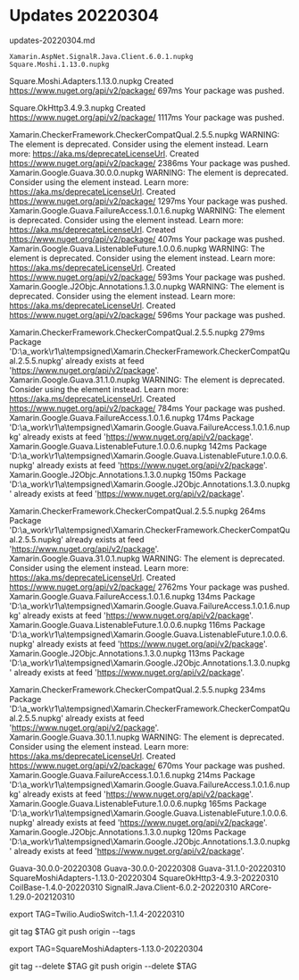 # Updates 20220304

updates-20220304.md

```
Xamarin.AspNet.SignalR.Java.Client.6.0.1.nupkg 
Square.Moshi.1.13.0.nupkg
```

Square.Moshi.Adapters.1.13.0.nupkg
  Created https://www.nuget.org/api/v2/package/ 697ms
Your package was pushed.

Square.OkHttp3.4.9.3.nupkg
  Created https://www.nuget.org/api/v2/package/ 1117ms
Your package was pushed.


Xamarin.CheckerFramework.CheckerCompatQual.2.5.5.nupkg
WARNING: The <licenseUrl> element is deprecated. Consider using the <license> element instead. Learn more: https://aka.ms/deprecateLicenseUrl.
  Created https://www.nuget.org/api/v2/package/ 2386ms
Your package was pushed.
Xamarin.Google.Guava.30.0.0.nupkg
WARNING: The <licenseUrl> element is deprecated. Consider using the <license> element instead. Learn more: https://aka.ms/deprecateLicenseUrl.
  Created https://www.nuget.org/api/v2/package/ 1297ms
Your package was pushed.
Xamarin.Google.Guava.FailureAccess.1.0.1.6.nupkg
WARNING: The <licenseUrl> element is deprecated. Consider using the <license> element instead. Learn more: https://aka.ms/deprecateLicenseUrl.
  Created https://www.nuget.org/api/v2/package/ 407ms
Your package was pushed.
Xamarin.Google.Guava.ListenableFuture.1.0.0.6.nupkg
WARNING: The <licenseUrl> element is deprecated. Consider using the <license> element instead. Learn more: https://aka.ms/deprecateLicenseUrl.
  Created https://www.nuget.org/api/v2/package/ 593ms
Your package was pushed.
Xamarin.Google.J2Objc.Annotations.1.3.0.nupkg
WARNING: The <licenseUrl> element is deprecated. Consider using the <license> element instead. Learn more: https://aka.ms/deprecateLicenseUrl.
  Created https://www.nuget.org/api/v2/package/ 596ms
Your package was pushed.



Xamarin.CheckerFramework.CheckerCompatQual.2.5.5.nupkg
279ms
Package 'D:\a\_work\r1\a\tempsigned\Xamarin.CheckerFramework.CheckerCompatQual.2.5.5.nupkg' already exists at feed 'https://www.nuget.org/api/v2/package'.
Xamarin.Google.Guava.31.1.0.nupkg
WARNING: The <licenseUrl> element is deprecated. Consider using the <license> element instead. Learn more: https://aka.ms/deprecateLicenseUrl.
  Created https://www.nuget.org/api/v2/package/ 784ms
Your package was pushed.
Xamarin.Google.Guava.FailureAccess.1.0.1.6.nupkg
174ms
Package 'D:\a\_work\r1\a\tempsigned\Xamarin.Google.Guava.FailureAccess.1.0.1.6.nupkg' already exists at feed 'https://www.nuget.org/api/v2/package'.
Xamarin.Google.Guava.ListenableFuture.1.0.0.6.nupkg
142ms
Package 'D:\a\_work\r1\a\tempsigned\Xamarin.Google.Guava.ListenableFuture.1.0.0.6.nupkg' already exists at feed 'https://www.nuget.org/api/v2/package'.
Xamarin.Google.J2Objc.Annotations.1.3.0.nupkg
150ms
Package 'D:\a\_work\r1\a\tempsigned\Xamarin.Google.J2Objc.Annotations.1.3.0.nupkg' already exists at feed 'https://www.nuget.org/api/v2/package'.

Xamarin.CheckerFramework.CheckerCompatQual.2.5.5.nupkg
264ms
Package 'D:\a\_work\r1\a\tempsigned\Xamarin.CheckerFramework.CheckerCompatQual.2.5.5.nupkg' already exists at feed 'https://www.nuget.org/api/v2/package'.
Xamarin.Google.Guava.31.0.1.nupkg
WARNING: The <licenseUrl> element is deprecated. Consider using the <license> element instead. Learn more: https://aka.ms/deprecateLicenseUrl.
  Created https://www.nuget.org/api/v2/package/ 2762ms
Your package was pushed.
Xamarin.Google.Guava.FailureAccess.1.0.1.6.nupkg
134ms
Package 'D:\a\_work\r1\a\tempsigned\Xamarin.Google.Guava.FailureAccess.1.0.1.6.nupkg' already exists at feed 'https://www.nuget.org/api/v2/package'.
Xamarin.Google.Guava.ListenableFuture.1.0.0.6.nupkg
116ms
Package 'D:\a\_work\r1\a\tempsigned\Xamarin.Google.Guava.ListenableFuture.1.0.0.6.nupkg' already exists at feed 'https://www.nuget.org/api/v2/package'.
Xamarin.Google.J2Objc.Annotations.1.3.0.nupkg
113ms
Package 'D:\a\_work\r1\a\tempsigned\Xamarin.Google.J2Objc.Annotations.1.3.0.nupkg' already exists at feed 'https://www.nuget.org/api/v2/package'.

Xamarin.CheckerFramework.CheckerCompatQual.2.5.5.nupkg
234ms
Package 'D:\a\_work\r1\a\tempsigned\Xamarin.CheckerFramework.CheckerCompatQual.2.5.5.nupkg' already exists at feed 'https://www.nuget.org/api/v2/package'.
Xamarin.Google.Guava.30.1.1.nupkg
WARNING: The <licenseUrl> element is deprecated. Consider using the <license> element instead. Learn more: https://aka.ms/deprecateLicenseUrl.
  Created https://www.nuget.org/api/v2/package/ 670ms
Your package was pushed.
Xamarin.Google.Guava.FailureAccess.1.0.1.6.nupkg
214ms
Package 'D:\a\_work\r1\a\tempsigned\Xamarin.Google.Guava.FailureAccess.1.0.1.6.nupkg' already exists at feed 'https://www.nuget.org/api/v2/package'.
Xamarin.Google.Guava.ListenableFuture.1.0.0.6.nupkg
165ms
Package 'D:\a\_work\r1\a\tempsigned\Xamarin.Google.Guava.ListenableFuture.1.0.0.6.nupkg' already exists at feed 'https://www.nuget.org/api/v2/package'.
Xamarin.Google.J2Objc.Annotations.1.3.0.nupkg
120ms
Package 'D:\a\_work\r1\a\tempsigned\Xamarin.Google.J2Objc.Annotations.1.3.0.nupkg' already exists at feed 'https://www.nuget.org/api/v2/package'.


Guava-30.0.0-20220308
Guava-30.0.0-20220308
Guava-31.1.0-20220310
SquareMoshiAdapters-1.13.0-20220304
SquareOkHttp3-4.9.3-20220310
CoilBase-1.4.0-20220310
SignalR.Java.Client-6.0.2-20220310
ARCore-1.29.0-202120310


export TAG=Twilio.AudioSwitch-1.1.4-20220310

git tag $TAG
git push origin --tags


export TAG=SquareMoshiAdapters-1.13.0-20220304

git tag --delete $TAG
git push origin --delete $TAG    
